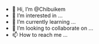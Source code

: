 - 👋 Hi, I’m @Chibuikem
- 👀 I’m interested in ...
- 🌱 I’m currently learning ...
- 💞️ I’m looking to collaborate on ...
- 📫 How to reach me ...

<!---
Chibuikem/Chibuikem is a ✨ special ✨ repository because its `README.md` (this file) appears on your GitHub profile.
You can click the Preview link to take a look at your changes.
--->
